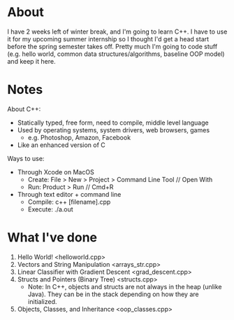 # About

I have 2 weeks left of winter break, and I'm going to learn C++. I have to use it for my upcoming summer internship so I thought I'd get a head start before the spring semester takes off. Pretty much I'm going to code stuff (e.g. hello world, common data structures/algorithms, baseline OOP model) and keep it here.

# Notes

About C++:
  - Statically typed, free form, need to compile, middle level language
  - Used by operating systems, system drivers, web browsers, games 
      - e.g. Photoshop, Amazon, Facebook
  - Like an enhanced version of C

Ways to use:
  - Through Xcode on MacOS
    - Create: File > New > Project > Command Line Tool // Open With
    - Run: Product > Run // Cmd+R
  - Through text editor + command line 
     - Compile: c++ [filename].cpp
     - Execute: ./a.out


# What I've done
1. Hello World! <helloworld.cpp>
2. Vectors and String Manipulation <arrays_str.cpp>
3. Linear Classifier with Gradient Descent <grad_descent.cpp>
4. Structs and Pointers (Binary Tree) <structs.cpp>
    - Note: In C++, objects and structs are not always in the heap (unlike Java). They can be in the stack depending on how they are initialized.
5. Objects, Classes, and Inheritance <oop_classes.cpp>
